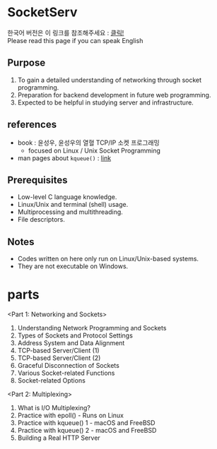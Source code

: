 # SocketServ
한국어 버전은 이 링크를 참조해주세요 : [클릭!](./README_ko.md)  
Please read this page if you can speak English

## Purpose
1. To gain a detailed understanding of networking through socket programming.
2. Preparation for backend development in future web programming.
3. Expected to be helpful in studying server and infrastructure.

## references
* book : 윤성우, 윤성우의 열혈 TCP/IP 소켓 프로그래밍
	* focused on Linux / Unix Socket Programming
* man pages about `kqueue()` : [link](https://man.freebsd.org/cgi/man.cgi?query=kqueue&sektion=2)

## Prerequisites
* Low-level C language knowledge.
* Linux/Unix and terminal (shell) usage.
* Multiprocessing and multithreading.
* File descriptors.

## Notes
* Codes written on here only run on Linux/Unix-based systems.
* They are not executable on Windows.

# parts
<Part 1: Networking and Sockets>
1. Understanding Network Programming and Sockets
2. Types of Sockets and Protocol Settings
3. Address System and Data Alignment
4. TCP-based Server/Client (1)
5. TCP-based Server/Client (2)
6. Graceful Disconnection of Sockets
7. Various Socket-related Functions
8. Socket-related Options

<Part 2: Multiplexing>
1. What is I/O Multiplexing?
2. Practice with epoll() - Runs on Linux
3. Practice with kqueue() 1 - macOS and FreeBSD
4. Practice with kqueue() 2 - macOS and FreeBSD
5. Building a Real HTTP Server
